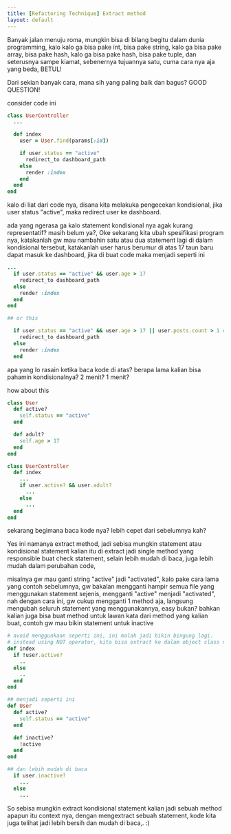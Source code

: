 ```yaml
---
title: [Refactoring Technique] Extract method
layout: default
---
```

Banyak jalan menuju roma, mungkin bisa di bilang begitu dalam dunia programming, kalo kalo ga bisa pake int, bisa pake string, kalo ga bisa pake array, bisa pake hash, kalo ga bisa pake hash, bisa pake tuple, dan seterusnya sampe kiamat, sebenernya tujuannya satu, cuma cara nya aja yang beda, BETUL!   


Dari sekian banyak cara, mana sih yang paling baik dan bagus? GOOD QUESTION!


consider code ini




```ruby
class UserController
  ...

  def index
    user = User.find(params[:id])

    if user.status == "active"
      redirect_to dashboard_path
    else
      render :index
    end
  end
end
```


kalo di liat dari code nya, disana kita melakuka pengecekan kondisional, jika user status "active", maka redirect user ke dashboard.


ada yang ngerasa ga kalo statement kondisional nya agak kurang representatif?
masih belum ya?, Oke sekarang kita ubah spesifikasi program nya, katakanlah gw mau nambahin satu atau dua statement lagi di dalam kondisional tersebut, katakanlah user harus berumur di atas 17 taun baru dapat masuk ke dashboard, jika di buat code maka menjadi seperti ini


```ruby
...
  if user.status == "active" && user.age > 17
    redirect_to dashboard_path
  else
    render :index
  end
end

## or this

  if user.status == "active" && user.age > 17 || user.posts.count > 1 # dst
    redirect_to dashboard_path
  else
    render :index
  end
```


apa yang lo rasain ketika baca kode di atas? berapa lama kalian bisa pahamin kondisionalnya? 2 menit? 1 menit?



how about this


```ruby
class User
  def active?
    self.status == "active"
  end

  def adult?
    self.age > 17
  end
end

class UserController
  def index
    ...
    if user.active? && user.adult?
      ...
    else
      ...
  end
end
```


sekarang begimana baca kode nya? lebih cepet dari sebelumnya kah?



Yes ini namanya extract method, jadi sebisa mungkin statement atau kondisional statement kalian itu di extract jadi single method yang responsible buat check statement, selain lebih mudah di baca, juga lebih mudah dalam perubahan code, 



misalnya gw mau ganti string "active" jadi "activated", kalo pake cara lama yang contoh sebelumnya, gw bakalan mengganti hampir semua file yang menggunakan statement sejenis, mengganti "active" menjadi "activated", nah dengan cara ini, gw cukup mengganti 1 method aja, langsung mengubah seluruh statement yang menggunakannya, easy bukan? bahkan kalian juga bisa buat method untuk lawan kata dari method yang kalian buat,
contoh gw mau bikin statement untuk inactive




```ruby
# avoid menggunkaan seperti ini, ini malah jadi bikin bingung lagi.
# instead using NOT operator, kita bisa extract ke dalam object class nya.
def index
  if !user.active?
    ..
  else
    ..
  end
end

## menjadi seperti ini
def User
  def active?
    self.status == "active"
  end

  def inactive?
    !active
  end
end

## dan lebih mudah di baca
  if user.inactive?
    ...
  else
    ...

```


So sebisa mungkin extract kondisional statement kalian jadi sebuah method apapun itu context nya, dengan mengextract sebuah statement, kode kita juga telihat jadi lebih bersih dan mudah di baca,. :)
